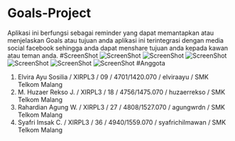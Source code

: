 # Goals-Project
Aplikasi ini berfungsi sebagai reminder yang dapat memantapkan atau menjelaskan Goals atau tujuan anda
aplikasi ini terintegrasi dengan media social facebook sehingga anda dapat menshare tujuan anda kepada
kawan atau teman anda.
#ScreenShot 
![ScreenShot](https://github.com/HuzaerRekso/Goals-Project/blob/master/SS_Gols1.jpeg "")
![ScreenShot](https://github.com/HuzaerRekso/Goals-Project/blob/master/SS_Gols2.jpeg "")
![ScreenShot](https://github.com/HuzaerRekso/Goals-Project/blob/master/SS_Gols3.jpeg "")
![ScreenShot](https://github.com/HuzaerRekso/Goals-Project/blob/master/SS_Gols4.jpeg "")
![ScreenShot](https://github.com/HuzaerRekso/Goals-Project/blob/master/SS_Gols5.jpeg "")
![ScreenShot](https://github.com/HuzaerRekso/Goals-Project/blob/master/SS_Gols6.jpeg "")
#Anggota
1. Elvira Ayu Sosilia / XIRPL3 / 09 / 4701/1420.070 / elviraayu / SMK Telkom Malang 
2. M. Huzaer Rekso J. / XIRPL3 / 18 / 4756/1475.070 / huzaerrekso / SMK Telkom Malang
3. Rahardian Agung W. / XIRPL3 / 27 / 4808/1527.070 / agungwrdn / SMK Telkom Malang
4. Syafri Imsak C. / XIRPL3 / 36 / 4940/1559.070 / syafrichilmawan / SMK Telkom Malang
